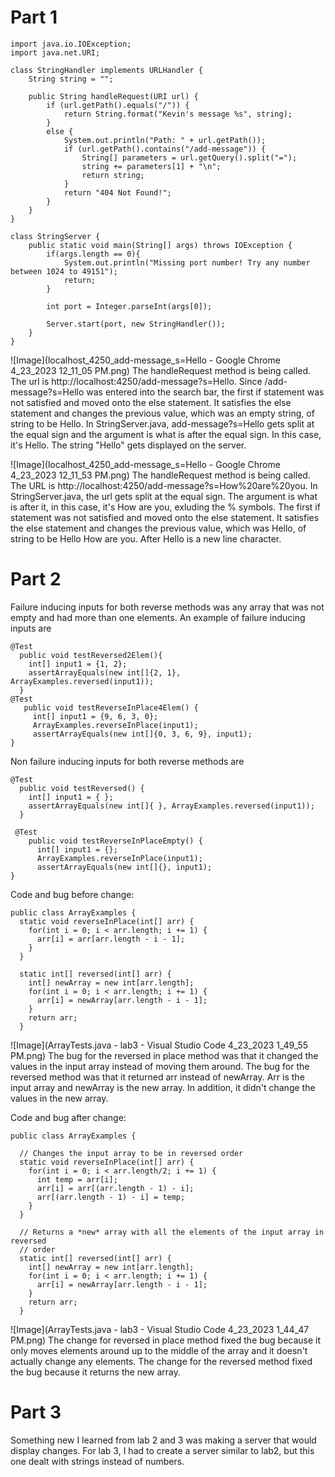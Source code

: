 # **Part 1**

```
import java.io.IOException;
import java.net.URI;

class StringHandler implements URLHandler {
    String string = "";

    public String handleRequest(URI url) {
        if (url.getPath().equals("/")) {
            return String.format("Kevin's message %s", string);
        } 
        else {
            System.out.println("Path: " + url.getPath());
            if (url.getPath().contains("/add-message")) {
                String[] parameters = url.getQuery().split("=");
                string += parameters[1] + "\n";
                return string;
            }
            return "404 Not Found!";
        }
    }
}

class StringServer {
    public static void main(String[] args) throws IOException {
        if(args.length == 0){
            System.out.println("Missing port number! Try any number between 1024 to 49151");
            return;
        }

        int port = Integer.parseInt(args[0]);

        Server.start(port, new StringHandler());
    }
}

```

![Image](localhost_4250_add-message_s=Hello - Google Chrome 4_23_2023 12_11_05 PM.png)
The handleRequest method is being called. The url is http://localhost:4250/add-message?s=Hello. Since /add-message?s=Hello was entered into the search bar, the first if statement was not satisfied and moved onto the else statement. It satisfies the else statement and changes the previous value, which was an empty string, of string to be Hello. In StringServer.java, add-message?s=Hello gets split at the equal sign and the argument is what is after the equal sign. In this case, it's Hello. The string "Hello" gets displayed on the server.



![Image](localhost_4250_add-message_s=Hello - Google Chrome 4_23_2023 12_11_53 PM.png)
The handleRequest method is being called. The URL is http://localhost:4250/add-message?s=How%20are%20you. In StringServer.java, the url gets split at the equal sign. The argument is what is after it, in this case, it's How are you, exluding the % symbols. The first if statement was not satisfied and moved onto the else statement. It satisfies the else statement and changes the previous value, which was Hello, of string to be Hello How are you. After Hello is a new line character. 

# **Part 2**
Failure inducing inputs for both reverse methods was any array that was not empty and had more than one elements. An example of failure inducing inputs are
```
@Test
  public void testReversed2Elem(){
    int[] input1 = {1, 2};
    assertArrayEquals(new int[]{2, 1}, ArrayExamples.reversed(input1));
  }
@Test 
   public void testReverseInPlace4Elem() {
     int[] input1 = {9, 6, 3, 0};
     ArrayExamples.reverseInPlace(input1);
     assertArrayEquals(new int[]{0, 3, 6, 9}, input1);
}
```

Non failure inducing inputs for both reverse methods are 
```
@Test
  public void testReversed() {
    int[] input1 = { };
    assertArrayEquals(new int[]{ }, ArrayExamples.reversed(input1));
  }
  
 @Test 
    public void testReverseInPlaceEmpty() {
      int[] input1 = {};
      ArrayExamples.reverseInPlace(input1);
      assertArrayEquals(new int[]{}, input1);
}
```

Code and bug before change:
```
public class ArrayExamples {
  static void reverseInPlace(int[] arr) {
    for(int i = 0; i < arr.length; i += 1) {
      arr[i] = arr[arr.length - i - 1];
    }
  }

  static int[] reversed(int[] arr) {
    int[] newArray = new int[arr.length];
    for(int i = 0; i < arr.length; i += 1) {
      arr[i] = newArray[arr.length - i - 1];
    }
    return arr;
  }
```
![Image](ArrayTests.java - lab3 - Visual Studio Code 4_23_2023 1_49_55 PM.png)
The bug for the reversed in place method was that it changed the values in the input array instead of moving them around. The bug for the reversed method was that it returned arr instead of newArray. Arr is the input array and newArray is the new array. In addition, it didn't change the values in the new array. 





Code and bug after change:
```
public class ArrayExamples {

  // Changes the input array to be in reversed order
  static void reverseInPlace(int[] arr) {
    for(int i = 0; i < arr.length/2; i += 1) {
      int temp = arr[i];
      arr[i] = arr[(arr.length - 1) - i];
      arr[(arr.length - 1) - i] = temp;
    }
  }

  // Returns a *new* array with all the elements of the input array in reversed
  // order
  static int[] reversed(int[] arr) {
    int[] newArray = new int[arr.length];
    for(int i = 0; i < arr.length; i += 1) {
      arr[i] = newArray[arr.length - i - 1];
    }
    return arr;
  }
```
![Image](ArrayTests.java - lab3 - Visual Studio Code 4_23_2023 1_44_47 PM.png)
The change for reversed in place method fixed the bug because it only moves elements around up to the middle of the array and it doesn't actually change any elements. The change for the reversed method fixed the bug because it returns the new array.

# **Part 3**
Something new I learned from lab 2 and 3 was making a server that would display changes. For lab 3, I had to create a server similar to lab2, but this one dealt with strings instead of numbers.

